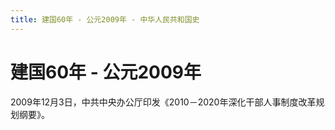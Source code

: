```yaml
---
title: 建国60年 - 公元2009年 - 中华人民共和国史
---
```


# 建国60年 - 公元2009年

2009年12月3日，中共中央办公厅印发《2010－2020年深化干部人事制度改革规划纲要》。
